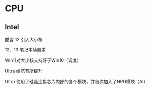 # CPU

## Intel

酷睿 12 引入大小核

12、13 笔记本续航差

Win11对大小核支持好于Win10（调度）

Ultra 续航有所提升

Ultra 使用了硅晶连接芯片内部的各个模块，并首次加入了NPU模块（AI）
